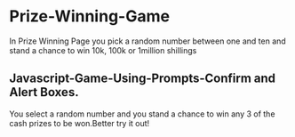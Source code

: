 # Prize-Winning-Game
In Prize Winning Page you pick a random number between one and ten and stand a chance to win 10k, 100k or 1million shillings

## Javascript-Game-Using-Prompts-Confirm and Alert Boxes.
You select a random number and you stand a chance to win any 3 of the cash prizes to be won.Better try it out!
